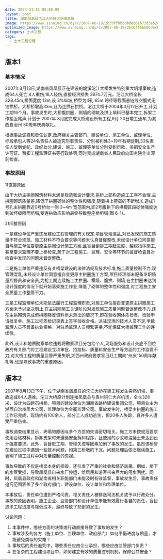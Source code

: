 ```yaml
---
date: 2024-11-11 00:00:00
layout: post
title: 湖南凤凰县沱江大桥特大坍塌事故
image: https://www.sinaimg.cn/dy/c/2007-08-19/2bcbffbbb0bdec6eb73d3eb2e5a46553.jpg
optimized_image: https://www.sinaimg.cn/dy/c/2007-08-19/2bcbffbbb0bdec6eb73d3eb2e5a46553.jpg
category: 土木工程
tags:
  - 土木工程伦理
---
```



## 版本1

### 基本情况

2007年8月13日,湖南省风凰县正在建设的堤溪沱江大桥发生特别重大坍塌事故,造成64人死亡,4人重伤,18人轻伤,直接经济损失 3974.7万元。沱江大桥全长 328.45m,桥面宽度 13m,设 3%纵坡,桥型为4孔 65m 跨径等截面悬链线空腹式无铰拱桥。大桥桥墩高33m,且为连拱石拱桥。沱江大桥于2004年3月12日开工,计划工期16个月。事故发生时,大桥腹拱圈、侧墙的砌筑及拱上填料已基本完工,拆架工作接近尾声,计划于 2007年 8月底完成大桥建设所有工程,9月 20日竣工通车,为湘西自治州 50周年庆典献礼。

根据事故调查和责任认定,政府相关主管部门、建设单位、施工单位、监理单位、标段承包人等24名责任人被追究刑事责任、分别被判处3~19年有期徒刑,33名责任人受到党纪、政纪处分,建设、施工、监理等单位分别受到罚款、吊销安全生产许可证、暂扣工程监理证书等行政处罚,同时责成湖南省人民政府向国务院作出深刻检查。

### 事故原因

1)直接原因

由于大桥主拱圈砌筑材料未满足规范和设计要求,拱桥上部构造施工工序不合理,主拱圈砌筑质量差,降低了拱圈砌体的整体性和强度,随着拱上荷载的不断增加,造成1号孔主拱圈靠近0号桥台一侧 3~4m 宽范围内,即2号腹拱下的拱脚区段砌体强度达到破坏极限而坍塌,受连拱效应影响最终导致整座桥坍塌(图 6-1)。

2)间接原因

一是建设单位严重违反建设工程管理的有关规定,项目管理混乱,对已发现的施工质量不符合规范、施工材料不符合要求等问题未认真督促整改,未经设计单位同意擅自与施工单位变更原主拱圈设计施工方案,且盲目倒排工期赶进度、越权指挥施工,甚至要求监理不要上桥检查,疏于对工程施工、监理、安全等环节的监督检査且对检査中发现的问题未督促整改。

二是施工单位严重违反有关桥梁建设的法律法规及技术标准,施工质量控制不力,现管理混乱,未经设计单位同意擅自变更原主拱圈施工方案,项目经理部未配备专职质量烈督员和安全员,为抢工期连续施工主拱圈、横墙、腹拱、侧墙,在主拱圈未达到设计强度的情况下就开始落架施工作业,降低了砌体的整体性和强度,对工程施工安全质量工作整管不力。

三是工程监理单位未能依法履行工程监理职责,对施工单位擅自变更原主拱圈施工方案未予以坚决制止,在主拱圈施工关键阶段对发现施工质量问题督促整改不力,还在主拱砌筑完成但拱圈强度资料尚未测出的情况下,即在验收砌体质检表、检验申请批复单、施工过程质检记录表上签字验收合格。派驻现场的技术人员不足,半数监理人员不具备执业资格。对驻场监理人员频繁更换,不能保证大桥监理工作的连续性。

此外,设计和地质勘察单位违规将勘察项目分包给个人,现场服务和设计交底不到位政府有关部门对工程建设立项审批、招投标、质量和安全生产等方面的工作监管不力,对大桥工程的质量监管严重失职,湘西州政府要求盲目赶工期向“州庆”50周年献礼等,也是导致事故的重要原因。

## 版本2

2007年8月13日下午，位于湖南省凤凰县的沱江大桥在建工程发生突然坍塌，事故造成64人遇难。沱江大桥原计划连接凤凰县与贵州铜仁大兴机场，全长328米，设计为四跨石拱桥。项目的建设单位为湖南省路桥建设集团公司，项目业主为湘西自治州凤大公司，监理单位为金衢监理公司。事故发生时，桥梁主拱圈的施工工作已完成，现场约有100余人，部分工人成功逃生，但20多人失踪，且许多人遭受严重伤害。

事故调查结果显示，坍塌的原因与多个方面的失误密切相关。施工方未按规范要求使用合格材料，拆卸支架时未遵循安全拆卸程序，且使用的沙浆和混凝土未达到设计强度要求。此外，盲目赶工期、管理失控等因素加剧了事故的发生。虽然该桥曾在建设过程中遇到一些技术问题，如第三桥墩的下沉，问题处理后依旧继续施工，表明了施工过程中对质量控制的忽视。

事故导致的不仅是桥梁本身的损毁，还引发了严重的社会和经济后果。例如，桥下的水管受损，导致凤凰县自来水厂停运，给居民和游客带来巨大的用水困扰。同时，凤凰县政府和湖南省相关职能部门未能及时有效监督，事故发生后，事故责任追究范围涵盖了多个政府部门、建设单位、设计单位和监理单位。

本事故后，责任单位遭到严格问责，相关责任人被移送司法机关或予以行政处分。事故的原因表明，施工企业、监管部门和设计单位未能有效履行各自的责任，盲目追求工程进度与降低成本，最终导致了悲剧的发生。

讨论问题：

1. 本事件中，哪些方面的决策或行动直接导致了事故的发生？
2. 事故涉及的各方（施工单位、监理单位、政府部门）如何平衡进度与质量，才能避免类似的灾难？
3. 事故后的责任追究中，哪些责任应由企业承担，哪些应由监管部门负责？
4. 在复杂的工程建设项目中，如何建立有效的质量控制机制，保障公共安全？
